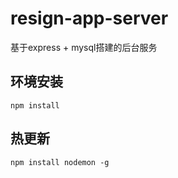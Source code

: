 # resign-app-server
基于express + mysql搭建的后台服务

## 环境安装
`npm install`

## 热更新
`npm install nodemon -g`
